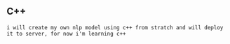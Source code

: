 ## C++
`i will create my own nlp model using c++ from stratch and will deploy it to server, for now i'm learning c++`
